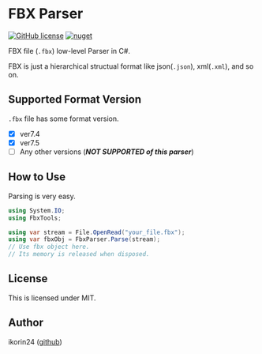 # FBX Parser

[![GitHub license](https://img.shields.io/github/license/ikorin24/FbxParser?color=009DFF)](https://github.com/ikorin24/FbxParser/blob/master/LICENSE)
[![nuget](https://img.shields.io/badge/nuget-v1.1.0_pre1-009DFF)](https://www.nuget.org/packages/FbxParser)

FBX file (`.fbx`) low-level Parser in C#.

FBX is just a hierarchical structual format like json(`.json`), xml(`.xml`), and so on.

## Supported Format Version

`.fbx` file has some format version.

- [x] ver7.4
- [x] ver7.5
- [ ] Any other versions (***NOT SUPPORTED of this parser***)

## How to Use

Parsing is very easy.

```cs
using System.IO;
using FbxTools;

using var stream = File.OpenRead("your_file.fbx");
using var fbxObj = FbxParser.Parse(stream);
// Use fbx object here.
// Its memory is released when disposed.
```

## License

This is licensed under MIT.

## Author

ikorin24 ([github](https://github.com/ikorin24))
